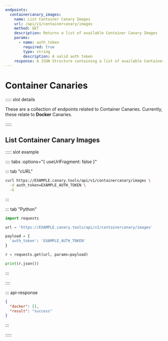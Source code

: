 ```yaml
---
endpoints:
  containercanary_images:
    name: List Container Canary Images
    url: /api/v1/containercanary/images
    method: GET
    description: Returns a list of available Container Canary Images
    params:
      - name: auth_token
        required: true
        type: string
        description: A valid auth token
    response: A JSON Structure containing a list of available Container Canary images.
---
```


# Container Canaries

<APIEndpoints :endpoints="$page.frontmatter.endpoints" :path="$page.regularPath">

::::: slot details

These are a collection of endpoints related to Container Canaries. Currently, these relate to **Docker** Canaries.

:::::

</APIEndpoints>

## List Container Canary Images

<APIDetails :endpoint="$page.frontmatter.endpoints.containercanary_images">

::::: slot example

:::: tabs :options="{ useUrlFragment: false }"

::: tab "cURL"

``` bash
curl https://EXAMPLE.canary.tools/api/v1/containercanary/images \
  -d auth_token=EXAMPLE_AUTH_TOKEN \
  -G
```

:::

::: tab "Python"

``` python
import requests

url = 'https://EXAMPLE.canary.tools/api/v1/containercanary/images'

payload = {
  'auth_token': 'EXAMPLE_AUTH_TOKEN'
}

r = requests.get(url, params=payload)

print(r.json())
```

:::

::::


::: api-response
```json
{
  "docker": [],
  "result": "success"
}
```
:::

:::::

</APIDetails>

